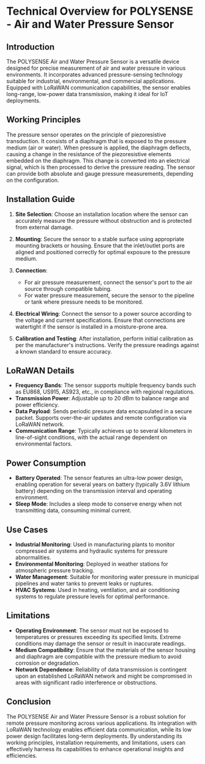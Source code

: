 # Technical Overview for POLYSENSE - Air and Water Pressure Sensor

## Introduction
The POLYSENSE Air and Water Pressure Sensor is a versatile device designed for precise measurement of air and water pressure in various environments. It incorporates advanced pressure-sensing technology suitable for industrial, environmental, and commercial applications. Equipped with LoRaWAN communication capabilities, the sensor enables long-range, low-power data transmission, making it ideal for IoT deployments.

## Working Principles
The pressure sensor operates on the principle of piezoresistive transduction. It consists of a diaphragm that is exposed to the pressure medium (air or water). When pressure is applied, the diaphragm deflects, causing a change in the resistance of the piezoresistive elements embedded on the diaphragm. This change is converted into an electrical signal, which is then processed to derive the pressure reading. The sensor can provide both absolute and gauge pressure measurements, depending on the configuration.

## Installation Guide
1. **Site Selection**: Choose an installation location where the sensor can accurately measure the pressure without obstruction and is protected from external damage.

2. **Mounting**: Secure the sensor to a stable surface using appropriate mounting brackets or housing. Ensure that the inlet/outlet ports are aligned and positioned correctly for optimal exposure to the pressure medium.

3. **Connection**:
   - For air pressure measurement, connect the sensor's port to the air source through compatible tubing.
   - For water pressure measurement, secure the sensor to the pipeline or tank where pressure needs to be monitored.
  
4. **Electrical Wiring**: Connect the sensor to a power source according to the voltage and current specifications. Ensure that connections are watertight if the sensor is installed in a moisture-prone area.

5. **Calibration and Testing**: After installation, perform initial calibration as per the manufacturer's instructions. Verify the pressure readings against a known standard to ensure accuracy.

## LoRaWAN Details
- **Frequency Bands**: The sensor supports multiple frequency bands such as EU868, US915, AS923, etc., in compliance with regional regulations.
- **Transmission Power**: Adjustable up to 20 dBm to balance range and power efficiency.
- **Data Payload**: Sends periodic pressure data encapsulated in a secure packet. Supports over-the-air updates and remote configuration via LoRaWAN network.
- **Communication Range**: Typically achieves up to several kilometers in line-of-sight conditions, with the actual range dependent on environmental factors.

## Power Consumption
- **Battery Operated**: The sensor features an ultra-low power design, enabling operation for several years on battery (typically 3.6V lithium battery) depending on the transmission interval and operating environment.
- **Sleep Mode**: Includes a sleep mode to conserve energy when not transmitting data, consuming minimal current.

## Use Cases
- **Industrial Monitoring**: Used in manufacturing plants to monitor compressed air systems and hydraulic systems for pressure abnormalities.
- **Environmental Monitoring**: Deployed in weather stations for atmospheric pressure tracking.
- **Water Management**: Suitable for monitoring water pressure in municipal pipelines and water tanks to prevent leaks or ruptures.
- **HVAC Systems**: Used in heating, ventilation, and air conditioning systems to regulate pressure levels for optimal performance.

## Limitations
- **Operating Environment**: The sensor must not be exposed to temperatures or pressures exceeding its specified limits. Extreme conditions may damage the sensor or result in inaccurate readings.
- **Medium Compatibility**: Ensure that the materials of the sensor housing and diaphragm are compatible with the pressure medium to avoid corrosion or degradation.
- **Network Dependence**: Reliability of data transmission is contingent upon an established LoRaWAN network and might be compromised in areas with significant radio interference or obstructions.

## Conclusion
The POLYSENSE Air and Water Pressure Sensor is a robust solution for remote pressure monitoring across various applications. Its integration with LoRaWAN technology enables efficient data communication, while its low power design facilitates long-term deployments. By understanding its working principles, installation requirements, and limitations, users can effectively harness its capabilities to enhance operational insights and efficiencies.